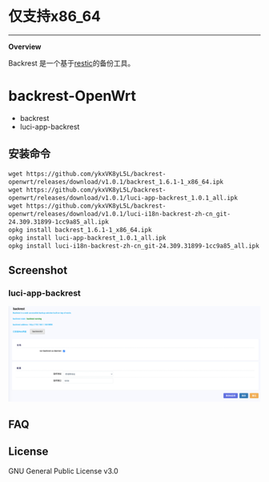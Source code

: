 # 仅支持x86_64   

---

**Overview**

Backrest 是一个基于[restic](https://restic.net/)的备份工具。

# backrest-OpenWrt

-   backrest
-   luci-app-backrest

## 安装命令
```
wget https://github.com/ykxVK8yL5L/backrest-openwrt/releases/download/v1.0.1/backrest_1.6.1-1_x86_64.ipk   
wget https://github.com/ykxVK8yL5L/backrest-openwrt/releases/download/v1.0.1/luci-app-backrest_1.0.1_all.ipk   
wget https://github.com/ykxVK8yL5L/backrest-openwrt/releases/download/v1.0.1/luci-i18n-backrest-zh-cn_git-24.309.31899-1cc9a85_all.ipk   
opkg install backrest_1.6.1-1_x86_64.ipk 
opkg install luci-app-backrest_1.0.1_all.ipk  
opkg install luci-i18n-backrest-zh-cn_git-24.309.31899-1cc9a85_all.ipk 
```

## Screenshot

### luci-app-backrest

![luci-app-backrest screenshot](assets/luci-screenshot.png)

## FAQ

## License

GNU General Public License v3.0
